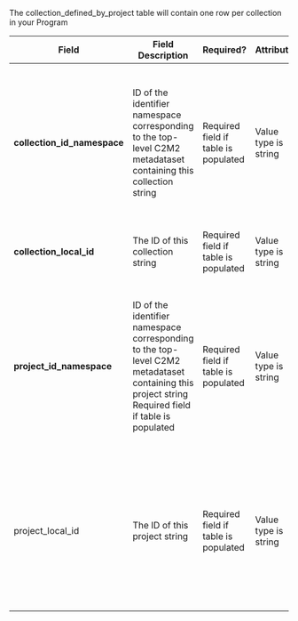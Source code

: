 The collection_defined_by_project table will contain one row per collection in your Program  			

Field | Field Description | Required? |  Attributes | Extra Info 
------|-------------------|-----------|-------------|------------
**collection_id_namespace** | ID of the identifier namespace corresponding to the top-level C2M2 metadataset containing this collection string | Required field if table is populated | Value type is string | For each row (each collection), this will be the value of 'id_namespace' in the collection table for this collection. If your program has not implemented multiple id_namespaces, this will be exactly the same for all rows and for the project_id_namespace column
**collection_local_id** | The ID of this collection string | Required field if table is populated | Value type is string | For each row (each collection), this will be the value of 'local_id' in the collection table for this biosample
**project_id_namespace** | ID of the identifier namespace corresponding to the top-level C2M2 metadataset containing this project string	Required field if table is populated| Required field if table is populated | Value type is string |For each row (each collection), this will be the value of 'id_namespace' in the project table for the project this collection belongs to. If your program has not implemented multiple id_namespaces, this will be exactly the same for all rows and for the project_id_namespace column
project_local_id | The ID of this project string | Required field if table is populated | Value type is string | For each row (each collection), this will be the value of 'local_id' in the project table for the project this collection belongs to. If a biosample should be part of multiple collections, it should have multiple *rows*. _Concatenating values in this column will invalidate your submission_